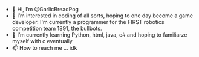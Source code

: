 - 👋 Hi, I’m @GarlicBreadPog
- 👀 I’m interested in coding of all sorts, hoping to one day become a game developer. I'm currently a programmer for the FIRST robotics competition team 1891, the bullbots.
- 🌱 I’m currently learning Python, html, java, c# and hoping to familiarze myself with c eventually
- 📫 How to reach me ... idk

<!---
GarlicBreadPog/GarlicBreadPog is a ✨ special ✨ repository because its `README.md` (this file) appears on your GitHub profile.
You can click the Preview link to take a look at your changes.
--->
